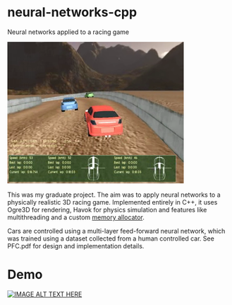 # neural-networks-cpp
Neural networks applied to a racing game

![Alt text](/screenshot.png?raw=true)

This was my graduate project. The aim was to apply neural networks to a physically realistic 3D racing game. Implemented entirely in C++, it uses Ogre3D for rendering, Havok for physics simulation and features like multithreading and a custom [memory allocator](https://github.com/ned14/nedmalloc).

Cars are controlled using a multi-layer feed-forward neural network, which was trained using a dataset collected from a human controlled car. See PFC.pdf for design and implementation details.

# Demo

[![IMAGE ALT TEXT HERE](https://img.youtube.com/vi/q_TgZO7JJ4Q/0.jpg)](https://www.youtube.com/watch?v=q_TgZO7JJ4Q)
